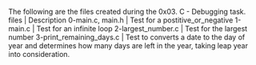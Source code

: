 The following are the files created during the 0x03. C - Debugging task.
files | Description
0-main.c, main.h | Test for a postitive_or_negative
1-main.c | Test for an infinite loop
2-largest_number.c | Test for the largest number
3-print_remaining_days.c | Test to converts a date to the day of year and determines how many days are left in the year, taking leap year into consideration.
